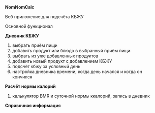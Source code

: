 <b>NomNomCalc</b>
<p>Веб приложение для подсчёта КБЖУ</p>
<p>Основной функционал </p>
<b>Дневник КБЖУ</b>
<ol>
    <li>выбрать приём пищи</li> 
    <li>добавить продукт или блюдо в выбранный приём пищи</li>
    <li>выбрать из уже добавленных продуктов</li>
    <li>добавить новый продукт с добавлением КБЖУ</li>
    <li>подсчёт кбжу за условный день</li>
    <li>настройка дневника времени, когда день начался и когда он кончился</li>
</ol>

<b>Расчёт нормы калорий</b>
<ol>
<li>калькулятор BMR и суточной нормы ккалорий, запись в дневник</li>
</ol>

<b>Справочная информация</b>
